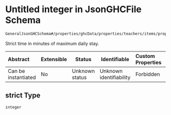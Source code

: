 # Untitled integer in JsonGHCFile Schema

```txt
GeneralJsonGHCSchema#/properties/ghcData/properties/teachers/items/properties/settings/items/properties/daylyStay/properties/strict
```

Strict time in minutes of maximum daily stay.


| Abstract            | Extensible | Status         | Identifiable            | Custom Properties | Additional Properties | Access Restrictions | Defined In                                                         |
| :------------------ | ---------- | -------------- | ----------------------- | :---------------- | --------------------- | ------------------- | ------------------------------------------------------------------ |
| Can be instantiated | No         | Unknown status | Unknown identifiability | Forbidden         | Allowed               | none                | [ghc.schema.json\*](../out/ghc.schema.json "open original schema") |

## strict Type

`integer`
